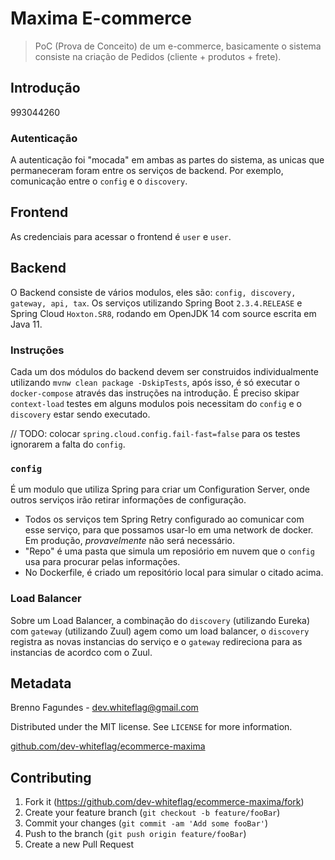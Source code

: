 
# Maxima E-commerce

> PoC (Prova de Conceito) de um e-commerce, basicamente o sistema consiste na criação de Pedidos (cliente + produtos + frete).

## Introdução

993044260

### Autenticação

A autenticação foi "mocada" em ambas as partes do sistema, as unicas que permaneceram foram entre os serviços de backend. Por exemplo, comunicação entre o `config` e o `discovery`. 

## Frontend

As credenciais para acessar o frontend é `user` e `user`.

## Backend

O Backend consiste de vários modulos, eles são: ``config, discovery, gateway, api, tax``. Os serviços utilizando Spring Boot ``2.3.4.RELEASE`` e Spring Cloud ``Hoxton.SR8``, rodando em OpenJDK 14 com source escrita em Java 11.

### Instruções

Cada um dos módulos do backend devem ser construidos individualmente utilizando `mvnw clean package -DskipTests`, após isso, é só executar o `docker-compose` através das instruções na introdução. É preciso skipar `context-load` testes em alguns modulos pois necessitam do `config` e o `discovery` estar sendo executado.

// TODO: colocar `spring.cloud.config.fail-fast=false` para os testes ignorarem a falta do `config`.

### ``config``

É um modulo que utiliza Spring para criar um Configuration Server, onde outros serviços irão retirar informações de configuração.

- Todos os serviços tem Spring Retry configurado ao comunicar com esse serviço, para que possamos usar-lo em uma network de docker. Em produção, _provavelmente_ não será necessário.
- "Repo" é uma pasta que simula um reposiório em nuvem que o ``config`` usa para procurar pelas informações.
- No Dockerfile, é criado um repositório local para simular o citado acima.

### Load Balancer

Sobre um Load Balancer, a combinação do ``discovery`` (utilizando Eureka) com ``gateway`` (utilizando Zuul) agem como um load balancer, o ``discovery`` registra as novas instancias do serviço e o ``gateway`` redireciona para as instancias de acordco com o Zuul.

## Metadata

Brenno Fagundes - dev.whiteflag@gmail.com

Distributed under the MIT license. See ``LICENSE`` for more information.

[github.com/dev-whiteflag/ecommerce-maxima](https://github.com/dev-whiteflag/ecommerce-maxima)

## Contributing

1. Fork it (<https://github.com/dev-whiteflag/ecommerce-maxima/fork>)
2. Create your feature branch (`git checkout -b feature/fooBar`)
3. Commit your changes (`git commit -am 'Add some fooBar'`)
4. Push to the branch (`git push origin feature/fooBar`)
5. Create a new Pull Request
